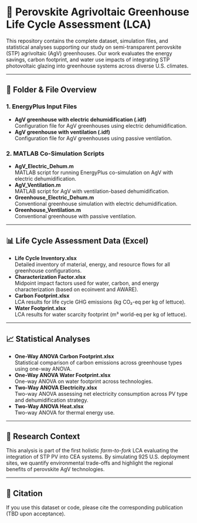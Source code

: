 
# 🌱 Perovskite Agrivoltaic Greenhouse Life Cycle Assessment (LCA)

This repository contains the complete dataset, simulation files, and statistical analyses supporting our study on semi-transparent perovskite (STP) agrivoltaic (AgV) greenhouses. Our work evaluates the energy savings, carbon footprint, and water use impacts of integrating STP photovoltaic glazing into greenhouse systems across diverse U.S. climates.

---

## 🔧 Folder & File Overview

### **1. EnergyPlus Input Files**
- **AgV greenhouse with electric dehumidification (.idf)**  
  Configuration file for AgV greenhouses using electric dehumidification.
- **AgV greenhouse with ventilation (.idf)**  
  Configuration file for AgV greenhouses using passive ventilation.

### **2. MATLAB Co-Simulation Scripts**
- **AgV_Electric_Dehum.m**  
  MATLAB script for running EnergyPlus co-simulation on AgV with electric dehumidification.
- **AgV_Ventilation.m**  
  MATLAB script for AgV with ventilation-based dehumidification.
- **Greenhouse_Electric_Dehum.m**  
  Conventional greenhouse simulation with electric dehumidification.
- **Greenhouse_Ventilation.m**  
  Conventional greenhouse with passive ventilation.

---

## 📊 Life Cycle Assessment Data (Excel)

- **Life Cycle Inventory.xlsx**  
  Detailed inventory of material, energy, and resource flows for all greenhouse configurations.
- **Characterization Factor.xlsx**  
  Midpoint impact factors used for water, carbon, and energy characterization (based on ecoinvent and AWARE).
- **Carbon Footprint.xlsx**  
  LCA results for life cycle GHG emissions (kg CO₂-eq per kg of lettuce).
- **Water Footprint.xlsx**  
  LCA results for water scarcity footprint (m³ world-eq per kg of lettuce).

---

## 📈 Statistical Analyses

- **One-Way ANOVA Carbon Footprint.xlsx**  
  Statistical comparison of carbon emissions across greenhouse types using one-way ANOVA.
- **One-Way ANOVA Water Footprint.xlsx**  
  One-way ANOVA on water footprint across technologies.
- **Two-Way ANOVA Electricity.xlsx**  
  Two-way ANOVA assessing net electricity consumption across PV type and dehumidification strategy.
- **Two-Way ANOVA Heat.xlsx**  
  Two-way ANOVA for thermal energy use.

---

## 🔬 Research Context

This analysis is part of the first holistic *farm-to-fork* LCA evaluating the integration of STP PV into CEA systems. By simulating 925 U.S. deployment sites, we quantify environmental trade-offs and highlight the regional benefits of perovskite AgV technologies.

---

## 📎 Citation

If you use this dataset or code, please cite the corresponding publication (TBD upon acceptance).
